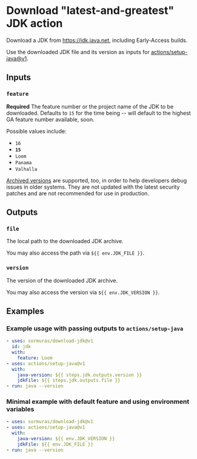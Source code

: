 # Download "latest-and-greatest" JDK action

Download a JDK from https://jdk.java.net, including Early-Access builds.

Use the downloaded JDK file and its version as inputs for [actions/setup-java@v1](https://github.com/actions/setup-java).

## Inputs

### `feature`

**Required** The feature number or the project name of the JDK to be downloaded.
Defaults to `15` for the time being -- will default to the highest GA feature number available, soon.

Possible values include:
- `16`
- **`15`**
- `Loom`
- `Panama`
- `Valhalla`

[Archived versions](https://jdk.java.net/archive) are supported, too, in order to help developers debug issues in older systems.
They are not updated with the latest security patches and are not recommended for use in production.

## Outputs

### `file`

The local path to the downloaded JDK archive.

You may also access the path via `${{ env.JDK_FILE }}`.

### `version`

The version of the downloaded JDK archive.

You may also access the version via `${{ env.JDK_VERSION }}`.

## Examples

### Example usage with passing outputs to `actions/setup-java`

```yaml
- uses: sormuras/download-jdk@v1
  id: jdk
  with:
    feature: Loom
- uses: actions/setup-java@v1
  with:
    java-version: ${{ steps.jdk.outputs.version }}
    jdkFile: ${{ steps.jdk.outputs.file }}
- run: java --version
```

### Minimal example with default feature and using environment variables

```yaml
- uses: sormuras/download-jdk@v1
- uses: actions/setup-java@v1
  with:
    java-version: ${{ env.JDK_VERSION }}
    jdkFile: ${{ env.JDK_FILE }}
- run: java --version
```
